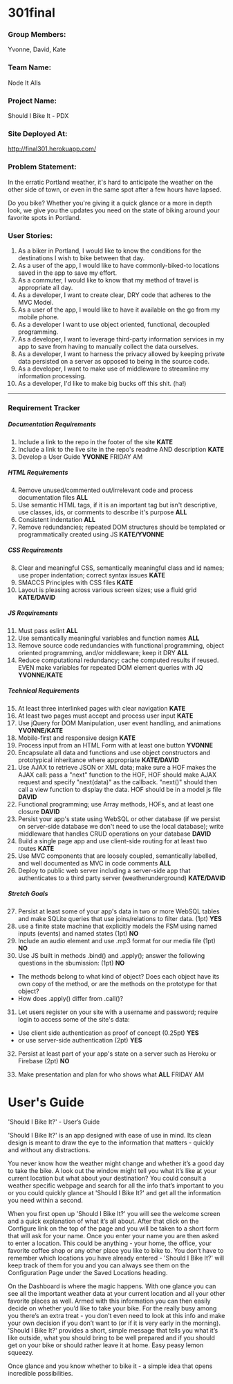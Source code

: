 # 301final

### Group Members:
Yvonne, David, Kate

### Team Name:
Node It Alls

### Project Name:
Should I Bike It - PDX

### Site Deployed At:
http://final301.herokuapp.com/

### Problem Statement:
In the erratic Portland weather, it's hard to anticipate the weather on the other side of town, or even in the same spot after a few hours have lapsed.

Do you bike? Whether you're giving it a quick glance or a more in depth look, we give you the updates you need on the state of biking around your favorite spots in Portland.

### User Stories:
1. As a biker in Portland, I would like to know the conditions for the destinations I wish to bike between that day.
2. As a user of the app, I would like to have commonly-biked-to locations saved in the app to save my effort.
3. As a commuter, I would like to know that my method of travel is appropriate all day.
4. As a developer, I want to create clear, DRY code that adheres to the MVC Model.
5. As a user of the app, I would like to have it available on the go from my mobile phone.
6. As a developer I want to use object oriented, functional, decoupled programming.
7. As a developer, I want to leverage third-party information services in my app to save from having to manually collect the data ourselves.
8. As a developer, I want to harness the privacy allowed by keeping private data persisted on a server as opposed to being in the source code.
9. As a developer, I want to make use of middleware to streamline my information processing.
10. As a developer, I'd like to make big bucks off this shit. (ha!)

---

### Requirement Tracker

##### Documentation Requirements
1. Include a link to the repo in the footer of the site **KATE**
2. Include a link to the live site in the repo's readme AND description **KATE**
3. Develop a User Guide **YVONNE**  FRIDAY AM

##### HTML Requirements
4. Remove unused/commented out/irrelevant code and process documentation files **ALL**
5. Use semantic HTML tags, if it is an important tag but isn't descriptive, use classes, ids, or comments to describe it's purpose **ALL**
6. Consistent indentation **ALL**
7. Remove redundancies; repeated DOM structures should be templated or programmatically created using JS **KATE/YVONNE**

##### CSS Requirements
8. Clear and meaningful CSS, semantically meaningful class and id names; use proper indentation; correct syntax issues **KATE**
9. SMACCS Principles with CSS files **KATE**
10. Layout is pleasing across various screen sizes; use a fluid grid **KATE/DAVID**

##### JS Requirements
11. Must pass eslint **ALL**
12. Use semantically meaningful variables and function names **ALL**
13. Remove source code redundancies with functional programming, object oriented programming, and/or middleware; keep it DRY **ALL**
14. Reduce computational redundancy; cache computed results if reused. EVEN make variables for repeated DOM element queries with JQ **YVONNE/KATE**

##### Technical Requirements
15. At least three interlinked pages with clear navigation **KATE**
16. At least two pages must accept and process user input **KATE**
17. Use jQuery for DOM Manipulation, user event handling, and animations **YVONNE/KATE**
18. Mobile-first and responsive design **KATE**
19. Process input from an HTML Form with at least one button **YVONNE**
20. Encapsulate all data and functions and use object constructors and prototypical inheritance where appropriate **KATE/DAVID**
21. Use AJAX to retrieve JSON or XML data; make sure a HOF makes the AJAX call: pass a "next" function to the HOF, HOF should make AJAX request and specify "next(data)" as the callback. "next()" should then call a view function to display the data. HOF should be in a model js file **DAVID**
22. Functional programming; use Array methods, HOFs, and at least one closure **DAVID**
23. Persist your app's state using WebSQL or other database (if we persist on server-side database we don't need to use the local database); write middleware that handles CRUD operations on your database **DAVID**
24. Build a single page app and use client-side routing for at least two routes **KATE**
25. Use MVC components that are loosely coupled, semantically labelled, and well documented as MVC in code comments **ALL**
26. Deploy to public web server including a server-side app that authenticates to a third party server (weatherunderground) **KATE/DAVID**

##### Stretch Goals
27. Persist at least some of your app's data in two or more WebSQL tables and make SQLite queries that use joins/relations to filter data.
 (1pt) **YES**
28. use a finite state machine that explicitly models the FSM using named inputs (events) and named states (1pt) **NO**
29. Include an audio element and use .mp3 format for our media file (1pt) **NO**
30. Use JS built in methods .bind() and .apply(); answer the following questions in the sbumission: (1pt) **NO**
  - The methods belong to what kind of object? Does each object have its own copy of the method, or are the methods on the prototype for that object?
  - How does .apply() differ from .call()?
31. Let users register on your site with a username and password; require login to access some of the site's data:
  - Use client side authentication as proof of concept (0.25pt) **YES**
  - or use server-side authentication (2pt) **YES**
32. Persist at least part of your app's state on a server such as Heroku or Firebase (2pt) **NO**

33. Make presentation and plan for who shows what **ALL** FRIDAY AM


# User's Guide

'Should I Bike It?' - User’s Guide

'Should I Bike It?' is an app designed with ease of use in mind. Its clean design is meant to draw the eye to the information that matters - quickly and without any distractions.

You never know how the weather might change and whether it’s a good day to take the bike. A look out the window might tell you what it’s like at your current location but what about your destination? You could consult a weather specific webpage and search for all the info that’s important to you or you could quickly glance at 'Should I Bike It?' and get all the information you need within a second.

When you first open up 'Should I Bike It?' you will see the welcome screen and a quick explanation of what it’s all about. After that click on the Configure link on the top of the page and you will be taken to a short form that will ask for your name. Once you enter your name you are then asked to enter a location. This could be anything - your home, the office, your favorite coffee shop or any other place you like to bike to. You don’t have to remember which locations you have already entered - 'Should I Bike It?' will keep track of them for you and you can always see them on the Configuration Page under the Saved Locations heading.

On the Dashboard is where the magic happens. With one glance you can see all the important weather data at your current location and all your other favorite places as well. Armed with this information you can then easily decide on whether you’d like to take your bike. For the really busy among you there’s an extra treat - you don’t even need to look at this info and make your own decision if you don’t want to (or if it is very early in the morning). 'Should I Bike It?' provides a short, simple message that tells you what it’s like outside, what you should bring to be well prepared and if you should get on your bike or should rather leave it at home.  Easy peasy lemon squeezy.

Once glance and you know whether to bike it - a simple idea that opens incredible possibilities.
